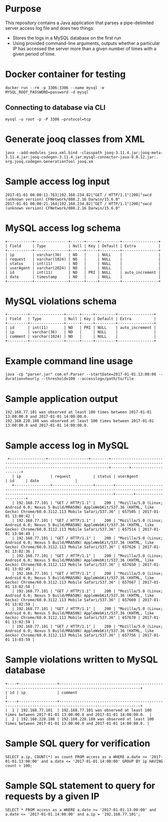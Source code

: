 # Purpose
This repository contains a Java application that parses a pipe-delimited server access log file and does two things:

* Stores the logs in a MySQL database on the first run
* Using provided command-line arguments, outputs whether a particular IP has accessed the server more than a given number of times with a given period of time.

# Docker container for testing
    docker run --rm -p 3306:3306 --name mysql -e MYSQL_ROOT_PASSWORD=password -d mysql
    
## Connecting to database via CLI
    mysql -u root -p -P 3306 —protocol=tcp

# Generate jooq classes from XML
    java --add-modules java.xml.bind -classpath jooq-3.11.4.jar:jooq-meta-3.11.4.jar:jooq-codegen-3.11.4.jar:mysql-connector-java-8.0.12.jar:. org.jooq.codegen.GenerationTool jooq.xm

# Sample access log input
    2017-01-01 00:00:11.763|192.168.234.82|"GET / HTTP/1.1"|200|"swcd (unknown version) CFNetwork/808.2.16 Darwin/15.6.0"
    2017-01-01 00:00:21.164|192.168.234.82|"GET / HTTP/1.1"|200|"swcd (unknown version) CFNetwork/808.2.16 Darwin/15.6.0"
    
# MySQL access log schema
```
+-----------+---------------+------+-----+---------+----------------+
| Field     | Type          | Null | Key | Default | Extra          |
+-----------+---------------+------+-----+---------+----------------+
| ip        | varchar(36)   | NO   |     | NULL    |                |
| request   | varchar(1024) | NO   |     | NULL    |                |
| status    | int(11)       | NO   |     | NULL    |                |
| userAgent | varchar(2024) | NO   |     | NULL    |                |
| id        | int(11)       | NO   | PRI | NULL    | auto_increment |
| date      | timestamp     | NO   |     | NULL    |                |
+-----------+---------------+------+-----+---------+----------------+
```    
   
# MySQL violations schema
```
+---------+---------------+------+-----+---------+----------------+
| Field   | Type          | Null | Key | Default | Extra          |
+---------+---------------+------+-----+---------+----------------+
| id      | int(11)       | NO   | PRI | NULL    | auto_increment |
| ip      | varchar(36)   | NO   |     | NULL    |                |
| comment | varchar(1024) | NO   |     | NULL    |                |
+---------+---------------+------+-----+---------+----------------+

```
 
# Example command line usage
    java -cp "parser.jar" com.ef.Parser --startDate=2017-01-01.13:00:00 --duration=hourly --threshold=100 --accesslog=/path/to/file

# Sample application output
    192.168.77.101 was observed at least 100 times between 2017-01-01 13:00:00.0 and 2017-01-01 14:00:00.0.
    192.168.228.188 was observed at least 100 times between 2017-01-01 13:00:00.0 and 2017-01-01 14:00:00.0.
    
# Sample access log in MySQL
```
 +----------------+------------------+--------+-------------------------------------------------------------------------------------------------------------------------------------------+--------+---------------------+
   | ip             | request          | status | userAgent                                                                                                                                 | id     | date                |
   +----------------+------------------+--------+-------------------------------------------------------------------------------------------------------------------------------------------+--------+---------------------+
   | 192.168.77.101 | "GET / HTTP/1.1" |    200 | "Mozilla/5.0 (Linux; Android 6.0; Nexus 5 Build/MRA58N) AppleWebKit/537.36 (KHTML, like Gecko) Chrome/60.0.3112.113 Mobile Safari/537.36" | 657505 | 2017-01-01 13:00:42 |
   | 192.168.77.101 | "GET / HTTP/1.1" |    200 | "Mozilla/5.0 (Linux; Android 6.0; Nexus 5 Build/MRA58N) AppleWebKit/537.36 (KHTML, like Gecko) Chrome/60.0.3112.113 Mobile Safari/537.36" | 657514 | 2017-01-01 13:00:49 |
   | 192.168.77.101 | "GET / HTTP/1.1" |    200 | "Mozilla/5.0 (Linux; Android 6.0; Nexus 5 Build/MRA58N) AppleWebKit/537.36 (KHTML, like Gecko) Chrome/60.0.3112.113 Mobile Safari/537.36" | 657626 | 2017-01-01 13:02:36 |
   | 192.168.77.101 | "GET / HTTP/1.1" |    200 | "Mozilla/5.0 (Linux; Android 6.0; Nexus 5 Build/MRA58N) AppleWebKit/537.36 (KHTML, like Gecko) Chrome/60.0.3112.113 Mobile Safari/537.36" | 657650 | 2017-01-01 13:02:49 |
   | 192.168.77.101 | "GET / HTTP/1.1" |    200 | "Mozilla/5.0 (Linux; Android 6.0; Nexus 5 Build/MRA58N) AppleWebKit/537.36 (KHTML, like Gecko) Chrome/60.0.3112.113 Mobile Safari/537.36" | 657667 | 2017-01-01 13:02:58 |
   | 192.168.77.101 | "GET / HTTP/1.1" |    200 | "Mozilla/5.0 (Linux; Android 6.0; Nexus 5 Build/MRA58N) AppleWebKit/537.36 (KHTML, like Gecko) Chrome/60.0.3112.113 Mobile Safari/537.36" | 657669 | 2017-01-01 13:02:59 |
   | 192.168.77.101 | "GET / HTTP/1.1" |    200 | "Mozilla/5.0 (Linux; Android 6.0; Nexus 5 Build/MRA58N) AppleWebKit/537.36 (KHTML, like Gecko) Chrome/60.0.3112.113 Mobile Safari/537.36" | 657670 | 2017-01-01 13:02:59 |
   | 192.168.77.101 | "GET / HTTP/1.1" |    200 | "Mozilla/5.0 (Linux; Android 6.0; Nexus 5 Build/MRA58N) AppleWebKit/537.36 (KHTML, like Gecko) Chrome/60.0.3112.113 Mobile Safari/537.36" | 657756 | 2017-01-01 13:03:59 |
```
# Sample violations written to MySQL database
```
+----+-----------------+----------------------------------------------------------------------------------------------------------+
| id | ip              | comment                                                                                                  |
+----+-----------------+----------------------------------------------------------------------------------------------------------+
|  1 | 192.168.77.101  | 192.168.77.101 was observed at least 100 times between 2017-01-01 13:00:00.0 and 2017-01-01 14:00:00.0.  |
|  2 | 192.168.228.188 | 192.168.228.188 was observed at least 100 times between 2017-01-01 13:00:00.0 and 2017-01-01 14:00:00.0. |
```

# Sample SQL query for verification
    SELECT a.ip, COUNT(*) as count FROM access as a WHERE a.date >= '2017-01-01.13:00:00' and a.date <= '2017-01-01.14:00:00' GROUP BY ip HAVING count > 100;

# Sample SQL statement to query for requests by a given IP
    SELECT * FROM access as a WHERE a.date >= '2017-01-01.13:00:00' and a.date <= '2017-01-01.14:00:00' and a.ip = '192.168.77.101';
